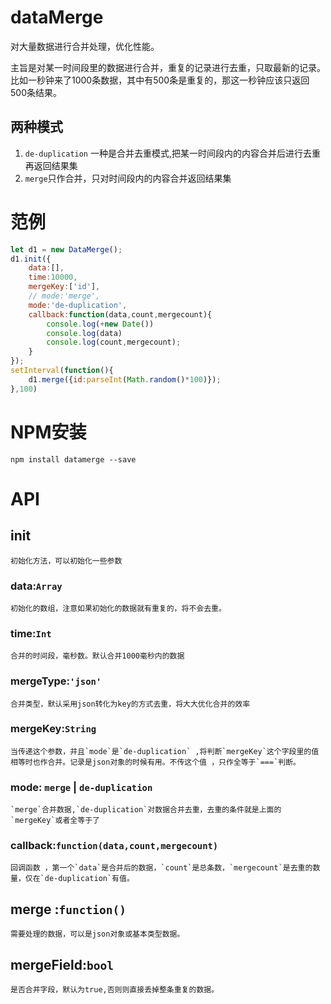 # dataMerge
对大量数据进行合并处理，优化性能。

主旨是对某一时间段里的数据进行合并，重复的记录进行去重，只取最新的记录。比如一秒钟来了1000条数据，其中有500条是重复的，那这一秒钟应该只返回500条结果。
## 两种模式
1. `de-duplication` 一种是合并去重模式,把某一时间段内的内容合并后进行去重再返回结果集
2. `merge`只作合并，只对时间段内的内容合并返回结果集

# 范例
``` js
let d1 = new DataMerge();
d1.init({
    data:[],
    time:10000,
    mergeKey:['id'],
    // mode:'merge',
    mode:'de-duplication',
    callback:function(data,count,mergecount){
        console.log(+new Date())
        console.log(data)
        console.log(count,mergecount);
    }
});
setInterval(function(){
    d1.merge({id:parseInt(Math.random()*100)});
},100)
```
# NPM安装 
    npm install datamerge --save
# API
## init
    初始化方法，可以初始化一些参数
### data:`Array`
    初始化的数组，注意如果初始化的数据就有重复的，将不会去重。
### time:`Int`
    合并的时间段，毫秒数。默认合并1000毫秒内的数据
### mergeType:`'json'`
    合并类型，默认采用json转化为key的方式去重，将大大优化合并的效率
### mergeKey:`String`
    当传递这个参数，并且`mode`是`de-duplication` ,将判断`mergeKey`这个字段里的值相等时也作合并。记录是json对象的时候有用。不传这个值 ，只作全等于`===`判断。
### mode: `merge` | `de-duplication`
    `merge`合并数据,`de-duplication`对数据合并去重，去重的条件就是上面的`mergeKey`或者全等于了
### callback:`function(data,count,mergecount)`
    回调函数 ，第一个`data`是合并后的数据，`count`是总条数，`mergecount`是去重的数量，仅在`de-duplication`有值。
## merge :`function()`
    需要处理的数据，可以是json对象或基本类型数据。
## mergeField:`bool`
    是否合并字段，默认为true,否则则直接丢掉整条重复的数据。